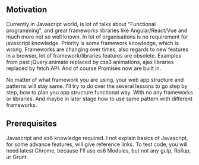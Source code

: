 ## Motivation

Currently in Javascript world, is lot of talks about "Functional programming", and great frameworks libraries like 
Angular/React/Vue and much more not so well known. In lot of organisations is no requirement for javascript knowledge.
Priority is some framework knowledge, which is wrong. Frameworks are changing over times, also regards to new features in a browser, 
lot of framework/libraries features are obsolete. Examples from past jQuery.animate replaced by css3 animations, ajax libraries 
replaced by fetch API. And of course Promises now are built in.

No matter of what framework you are using, your web app structure and patterns will stay same. I'll try to do over the several lessons
to go step by step, how to plan you app structure functional way. With no any frameworks or libraries. And maybe in later stage
how to use same pattern with different frameworks.

## Prerequisites

Javascript and es6 knowledge required. I not explain basics of Javascript, for some advance features, will give reference links.
To test code, you will need latest Chrome, because I'll use es6 Modules, but not any gulp, Rollup, ur Grunt.
 
